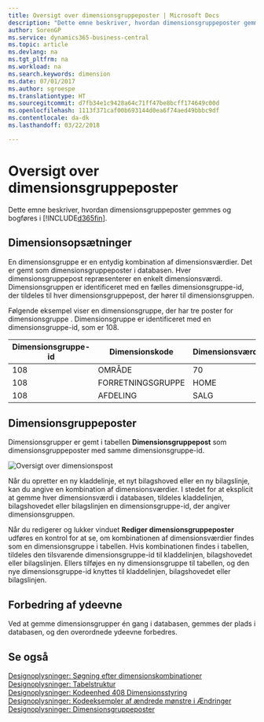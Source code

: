 ```yaml
---
title: Oversigt over dimensionsgruppeposter | Microsoft Docs
description: "Dette emne beskriver, hvordan dimensionsgruppeposter gemmes og bogføres i Dynamics 365."
author: SorenGP
ms.service: dynamics365-business-central
ms.topic: article
ms.devlang: na
ms.tgt_pltfrm: na
ms.workload: na
ms.search.keywords: dimension
ms.date: 07/01/2017
ms.author: sgroespe
ms.translationtype: HT
ms.sourcegitcommit: d7fb34e1c9428a64c71ff47be8bcff174649c00d
ms.openlocfilehash: 1113f371caf00b693144d0ea6f74aed49bbbc9df
ms.contentlocale: da-dk
ms.lasthandoff: 03/22/2018

---
```

# <a name="dimension-set-entries-overview"></a>Oversigt over dimensionsgruppeposter
Dette emne beskriver, hvordan dimensionsgruppeposter gemmes og bogføres i [!INCLUDE[d365fin](includes/d365fin_md.md)].  
  
## <a name="dimension-sets"></a>Dimensionsopsætninger  
En dimensionsgruppe er en entydig kombination af dimensionsværdier. Det er gemt som dimensionsgruppeposter i databasen. Hver dimensionsgruppepost repræsenterer en enkelt dimensionsværdi. Dimensionsgruppen er identificeret med en fælles dimensionsgruppe-id, der tildeles til hver dimensionsgruppepost, der hører til dimensionsgruppen.  
  
Følgende eksempel viser en dimensionsgruppe, der har tre poster for dimensionsgruppe . Dimensionsgruppe er identificeret med en dimensionsgruppe-id, som er 108.  
  
|Dimensionsgruppe-id|Dimensionskode|Dimensionsværdikode|Dimensionsværdinavn|  
|----------------------|--------------------|--------------------------|--------------------------|  
|108|OMRÅDE|70|Nordamerika|  
|108|FORRETNINGSGRUPPE|HOME|Start|  
|108|AFDELING|SALG|Salg|  
  
## <a name="dimension-set-entries"></a>Dimensionsgruppeposter  
Dimensionsgrupper er gemt i tabellen **Dimensionsgruppepost** som dimensionsgruppeposter med samme dimensionsgruppe-id.  
  
![Oversigt over dimensionspost](media/dimensionentrynav7.png "DimensionEntryNAV7")  
  
Når du opretter en ny kladdelinje, et nyt bilagshoved eller en ny bilagslinje, kan du angive en kombination af dimensionsværdier. I stedet for at eksplicit at gemme hver dimensionsværdi i databasen, tildeles kladdelinjen, bilagshovedet eller bilagslinjen en dimensionsgruppe-id, der angiver dimensionsgruppen.  
  
Når du redigerer og lukker vinduet **Rediger dimensionsgruppeposter** udføres en kontrol for at se, om kombinationen af dimensionsværdier findes som en dimensionsgruppe i tabellen. Hvis kombinationen findes i tabellen, tildeles den tilsvarende dimensionsgruppe-id til kladdelinjen, bilagshovedet eller bilagslinjen. Ellers tilføjes en ny dimensionsgruppe til tabellen, og den nye dimensionsgruppe-id knyttes til kladdelinjen, bilagshovedet eller bilagslinjen.  
  
## <a name="performance-improvement"></a>Forbedring af ydeevne  
Ved at gemme dimensionsgrupper én gang i databasen, gemmes der plads i databasen, og den overordnede ydeevne forbedres.  
  
## <a name="see-also"></a>Se også  
[Designoplysninger: Søgning efter dimensionskombinationer](design-details-searching-for-dimension-combinations.md)   
[Designoplysninger: Tabelstruktur](design-details-table-structure.md)   
[Designoplysninger: Kodeenhed 408 Dimensionsstyring](design-details-codeunit-408-dimension-management.md)   
[Designoplysninger: Kodeeksempler af ændrede mønstre i Ændringer](design-details-code-examples-of-changed-patterns-in-modifications.md)   
[Designoplysninger: Dimensionsgruppeposter](design-details-dimension-set-entries.md)   

